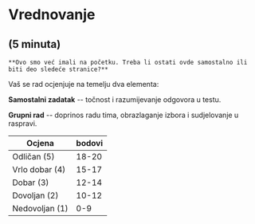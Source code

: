 
# Vrednovanje

## (5 minuta)

```{infonote} 
**Ovo smo već imali na početku. Treba li ostati ovde samostalno ili biti deo sledeće stranice?**
```

Vaš se rad ocjenjuje na temelju dva elementa:

**Samostalni zadatak** -- točnost i razumijevanje odgovora u testu.

**Grupni rad** -- doprinos radu tima, obrazlaganje izbora i sudjelovanje u
raspravi.

| Ocjena           | bodovi |
|------------------|--------|
| Odličan (5)      | 18-20  |
| Vrlo dobar (4)   | 15-17  |
| Dobar (3)        | 12-14  |
| Dovoljan (2)     | 10-12  |
| Nedovoljan (1)   | 0-9    |
